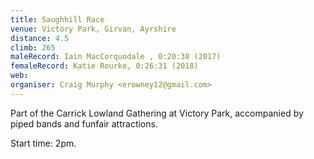 ```yaml
---
title: Saughhill Race
venue: Victory Park, Girvan, Ayrshire
distance: 4.5
climb: 265
maleRecord: Iain MacCorquodale , 0:20:38 (2017)
femaleRecord: Katie Rourke, 0:26:31 (2018)
web: 
organiser: Craig Murphy <erowney12@gmail.com>
---
```


Part of the Carrick Lowland Gathering at Victory Park, accompanied by
piped bands and funfair attractions.

Start time: 2pm.
